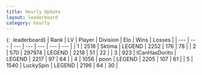 ```yaml
---
title: Hourly Update
layout: leaderboard
category: hourly
---
```


{: .leaderboard}
| Rank | LV | Player | Division | Elo | Wins | Losses |
| --- | --- | --- | --- | --- | --- | --- |
| <span data-change="0">1</span> | 2518 | <span title="ID: 353063">Sktima</span> | LEGEND | <span data-change="0">2252</span> | <span data-change="0">176</span> | <span data-change="0">78</span> |
| <span data-change="0">2</span> | 570 | <span title="ID: 544038">297974</span> | LEGEND | <span data-change="0">2218</span> | <span data-change="0">51</span> | <span data-change="0">22</span> |
| <span data-change="0">3</span> | 923 | <span title="ID: 415713">ICanHasDorito</span> | LEGEND | <span data-change="0">2217</span> | <span data-change="0">97</span> | <span data-change="0">64</span> |
| <span data-change="0">4</span> | 1056 | <span title="ID: 540690">poon</span> | LEGEND | <span data-change="-11">2205</span> | <span data-change="0">107</span> | <span data-change="1">61</span> |
| <span data-change="0">5</span> | 1540 | <span title="ID: 498412">LuckySpin</span> | LEGEND | <span data-change="0">2196</span> | <span data-change="0">64</span> | <span data-change="0">30</span> |